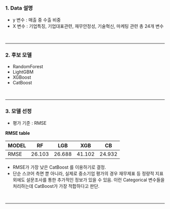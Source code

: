 ### 1. Data 설명

- y 변수 : 매출 중 수출 비중
- X 변수 : 기업특징, 기업대표관련, 재무안정성, 기술혁신, 마케팅 관련 총 24개 변수



<br>

---





### 2. 후보 모델

- RandomForest
- LightGBM
- XGBoost
- CatBoost



<br>

---



### 3. 모델 선정

- 평가 기준 : RMSE

**RMSE  table**

| MODEL | RF     | LGB    | XGB    | CB     |
| ----- | ------ | ------ | ------ | ------ |
| RMSE  | 26.103 | 26.688 | 41.102 | 24.932 |

- RMSE가 가장 낮은 CatBoost 를 이용하기로 결정.
- 단순 스코어 측면 뿐 아니라, 실제로 중소기업 평가의 경우 재무제표 등 정량적 지표 외에도 설문조사를 통한 추가적인 정보가 있을 수 있음. 이런 Categorical 변수들을 처리하는데 CatBoost가 가장 적합하다고 판단.

<br>

---









